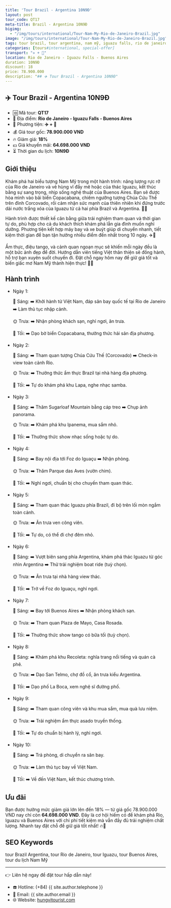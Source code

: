```yaml
---
title: 'Tour Brazil - Argentina 10N9Đ'
layout: post
tour_code: QT17
meta-title: Brazil - Argentina 10N9Đ
bigimg:
  - "/img/tours/international/Tour-Nam-My-Rio-de-Janeiro-Brazil.jpg"
image: "/img/tours/international/Tour-Nam-My-Rio-de-Janeiro-Brazil.jpg"
tags: tour brazil, tour argentina, nam mỹ, iguazu falls, rio de janeiro, buenos aires, tour quốc tế
categories: [tours#international, special-offer]
transport: "✈️ + 🚌"
location: Rio de Janeiro - Iguazu Falls - Buenos Aires
duration: 10N9Đ
discount: 18
price: 78.900.000
description: "## ✈️ Tour Brazil - Argentina 10N9Đ"
---
```


## ✈️ Tour Brazil - Argentina 10N9Đ 

- 🆔 Mã tour: **QT17**
- 📍 Địa điểm: **Rio de Janeiro - Iguazu Falls - Buenos Aires**
- 🚗 Phương tiện: **✈️ + 🚌**
- 💰 Giá tour gốc: **78.900.000 VND**
- 🔥 Giảm giá: **18%**
- 💵 Giá khuyến mãi: **64.698.000 VND**
- ⏳ Thời gian du lịch: **10N9Đ**

## Giới thiệu
Khám phá hai biểu tượng Nam Mỹ trong một hành trình: năng lượng rực rỡ của Rio de Janeiro và vẻ hùng vĩ đầy mê hoặc của thác Iguazu, kết thúc bằng sự sang trọng, nhịp sống nghệ thuật của Buenos Aires. Bạn sẽ được hòa mình vào bãi biển Copacabana, chiêm ngưỡng tượng Chúa Cứu Thế trên đỉnh Corcovado, rồi cảm nhận sức mạnh của thiên nhiên khi đứng trước dải nước trắng xóa của Iguazu từ cả hai phía Brazil và Argentina. 🌊🌴

Hành trình được thiết kế cân bằng giữa trải nghiệm tham quan và thời gian tự do, phù hợp cho cả du khách thích khám phá lẫn gia đình muốn nghỉ dưỡng. Phương tiện kết hợp máy bay và xe buýt giúp di chuyển nhanh, tiết kiệm thời gian để bạn tận hưởng nhiều điểm đến nhất trong 10 ngày. ✈️🚌

Ẩm thực, điệu tango, và cảnh quan ngoạn mục sẽ khiến mỗi ngày đều là một bức ảnh đẹp để đời. Hướng dẫn viên tiếng Việt thân thiện sẽ đồng hành, hỗ trợ bạn xuyên suốt chuyến đi. Đặt chỗ ngay hôm nay để giữ giá tốt và biến giấc mơ Nam Mỹ thành hiện thực! 📸✨

## Hành trình
- Ngày 1:

  🌅 Sáng: ➡️ Khởi hành từ Việt Nam, đáp sân bay quốc tế tại Rio de Janeiro ➡️ Làm thủ tục nhập cảnh.

  🌞 Trưa: ➡️ Nhận phòng khách sạn, nghỉ ngơi, ăn trưa.

  🌙 Tối: ➡️ Dạo bờ biển Copacabana, thưởng thức hải sản địa phương.

- Ngày 2:

  🌅 Sáng: ➡️ Tham quan tượng Chúa Cứu Thế (Corcovado) ➡️ Check-in view toàn cảnh Rio.

  🌞 Trưa: ➡️ Thưởng thức ẩm thực Brazil tại nhà hàng địa phương.

  🌙 Tối: ➡️ Tự do khám phá khu Lapa, nghe nhạc samba.

- Ngày 3:

  🌅 Sáng: ➡️ Thăm Sugarloaf Mountain bằng cáp treo ➡️ Chụp ảnh panorama.

  🌞 Trưa: ➡️ Khám phá khu Ipanema, mua sắm nhỏ.

  🌙 Tối: ➡️ Thưởng thức show nhạc sống hoặc tự do.

- Ngày 4:

  🌅 Sáng: ➡️ Bay nội địa tới Foz do Iguaçu ➡️ Nhận phòng.

  🌞 Trưa: ➡️ Thăm Parque das Aves (vườn chim).

  🌙 Tối: ➡️ Nghỉ ngơi, chuẩn bị cho chuyến tham quan thác.

- Ngày 5:

  🌅 Sáng: ➡️ Tham quan thác Iguazu phía Brazil, đi bộ trên lối mòn ngắm toàn cảnh.

  🌞 Trưa: ➡️ Ăn trưa ven công viên.

  🌙 Tối: ➡️ Tự do, có thể đi chợ đêm nhỏ.

- Ngày 6:

  🌅 Sáng: ➡️ Vượt biên sang phía Argentina, khám phá thác Iguazu từ góc nhìn Argentina ➡️ Thử trải nghiệm boat ride (tuỳ chọn).

  🌞 Trưa: ➡️ Ăn trưa tại nhà hàng view thác.

  🌙 Tối: ➡️ Trở về Foz do Iguaçu, nghỉ ngơi.

- Ngày 7:

  🌅 Sáng: ➡️ Bay tới Buenos Aires ➡️ Nhận phòng khách sạn.

  🌞 Trưa: ➡️ Tham quan Plaza de Mayo, Casa Rosada.

  🌙 Tối: ➡️ Thưởng thức show tango có bữa tối (tuỳ chọn).

- Ngày 8:

  🌅 Sáng: ➡️ Khám phá khu Recoleta: nghĩa trang nổi tiếng và quán cà phê.

  🌞 Trưa: ➡️ Dạo San Telmo, chợ đồ cổ, ăn trưa kiểu Argentina.

  🌙 Tối: ➡️ Dạo phố La Boca, xem nghệ sĩ đường phố.

- Ngày 9:

  🌅 Sáng: ➡️ Tham quan công viên và khu mua sắm, mua quà lưu niệm.

  🌞 Trưa: ➡️ Trải nghiệm ẩm thực asado truyền thống.

  🌙 Tối: ➡️ Tự do chuẩn bị hành lý, nghỉ ngơi.

- Ngày 10:

  🌅 Sáng: ➡️ Trả phòng, di chuyển ra sân bay.

  🌞 Trưa: ➡️ Làm thủ tục bay về Việt Nam.

  🌙 Tối: ➡️ Về đến Việt Nam, kết thúc chương trình.

## Ưu đãi
Bạn được hưởng mức giảm giá lớn lên đến 18% — từ giá gốc 78.900.000 VND nay chỉ còn **64.698.000 VND**. Đây là cơ hội hiếm có để khám phá Rio, Iguazu và Buenos Aires với chi phí tiết kiệm mà vẫn đầy đủ trải nghiệm chất lượng. Nhanh tay đặt chỗ để giữ giá tốt nhất! 🔥🎉

## SEO Keywords
tour Brazil Argentina, tour Rio de Janeiro, tour Iguazu, tour Buenos Aires, tour du lịch Nam Mỹ

---

👉 Liên hệ ngay để đặt tour hấp dẫn này!

- ☎️ Hotline: (+84) {{ site.author.telephone }}
- 📧 Email: {{ site.author.email }}
- 🌐 Website: [hungvitourist.com](https://hungvitourist.com)

